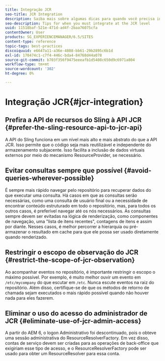 ```yaml
---
title: Integração JCR
seo-title: JCR Integration
description: Saiba mais sobre algumas dicas para quando você precisa integrar com o Adobe Experience Manager no nível do JCR.
seo-description: Tips for when you must integrate at the JCR level
uuid: 11518baf-521e-471d-ad4f-2baa76075cfa
contentOwner: User
products: SG_EXPERIENCEMANAGER/6.5/SITES
content-type: reference
topic-tags: best-practices
discoiquuid: e6647a11-a36e-4808-bb61-29b2895c6b1d
exl-id: 170474c1-c7f4-446c-bda4-84768d44a078
source-git-commit: b703f356f9475eeeafb1d5408c650d9c6971a804
workflow-type: tm+mt
source-wordcount: '302'
ht-degree: 0%

---
```


# Integração JCR{#jcr-integration}

## Prefira a API de recursos do Sling à API JCR {#prefer-the-sling-resource-api-to-jcr-api}

A API do Sling funciona em um nível mais alto e mais abstrato do que a API JCR. Isso permite que o código seja mais reutilizável e independente do armazenamento subjacente. Isso facilita a inclusão de dados virtuais externos por meio do mecanismo ResourceProvider, se necessário.

## Evitar consultas sempre que possível {#avoid-queries-wherever-possible}

É sempre mais rápido navegar pelo repositório para recuperar dados do que executar uma consulta. Há casos em que as consultas serão necessárias, como uma consulta de usuário final ou a necessidade de encontrar conteúdo estruturado em todo o repositório, mas, para todos os outros casos, é preferível navegar até os nós necessários. As consultas sempre devem ser evitadas na lógica de renderização, como componentes de navegação, uma &quot;lista de itens recentes&quot;, contagens de itens e assim por diante. Nesses casos, é melhor percorrer a hierarquia ou pré-armazenar o resultado em cache para que ele possa ser usado diretamente quando renderizado.

## Restringir o escopo de observação do JCR {#restrict-the-scope-of-jcr-observation}

Ao acompanhar eventos no repositório, é importante restringir o escopo o máximo possível. Por exemplo, é muito melhor ouvir um evento em `/etc/mycompany` do que escutar em `/etc`. Nunca escute eventos na raiz do repositório. Além disso, certifique-se de que os métodos de retorno de chamada sejam executados o mais rápido possível quando não houver nada para eles fazerem.

## Eliminar o uso do acesso do administrador de JCR {#eliminate-use-of-jcr-admin-access}

A partir do AEM 6, o logon Administrativo foi descontinuado, pois o obteve uma sessão administrativa do ResourceResolverFactory. Em vez disso, contas de serviço devem ser criadas para as operações de back-office que exigiriam esse tipo de acesso, e o ResourceResolverFactory pode ser usado para obter um ResourceResolver para essa conta.
